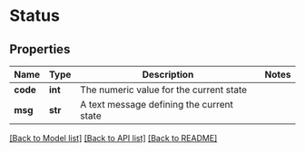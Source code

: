 # Status

## Properties
Name | Type | Description | Notes
------------ | ------------- | ------------- | -------------
**code** | **int** | The numeric value for the current state | 
**msg** | **str** | A text message defining the current state | 

[[Back to Model list]](../README.md#documentation-for-models) [[Back to API list]](../README.md#documentation-for-api-endpoints) [[Back to README]](../README.md)


